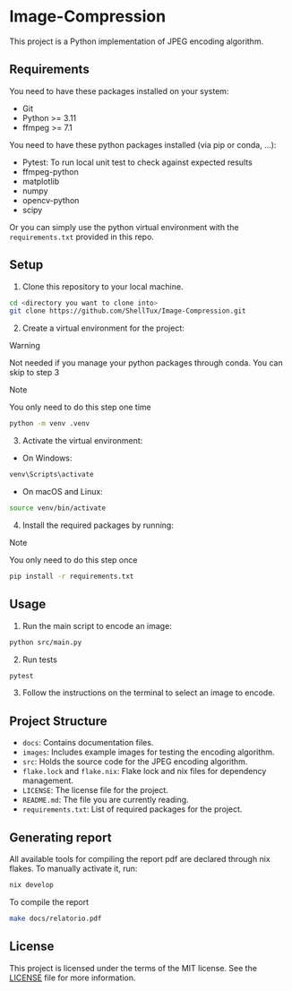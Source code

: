 # Image-Compression

This project is a Python implementation of JPEG encoding algorithm.

## Requirements

You need to have these packages installed on your system:
- Git
- Python >= 3.11
- ffmpeg >= 7.1

You need to have these python packages installed (via pip or conda, ...):
- Pytest: To run local unit test to check against expected results
- ffmpeg-python
- matplotlib
- numpy
- opencv-python
- scipy

Or you can simply use the python virtual environment with the `requirements.txt` provided in this repo.

## Setup

1. Clone this repository to your local machine.

```sh
cd <directory you want to clone into>
git clone https://github.com/ShellTux/Image-Compression.git
```

2. Create a virtual environment for the project:

> [!WARNING]
> Not needed if you manage your python packages through conda.
> You can skip to step 3

> [!NOTE]
> You only need to do this step one time

```sh
python -m venv .venv
```

3. Activate the virtual environment:

- On Windows:

```sh
venv\Scripts\activate
```

- On macOS and Linux:

```sh
source venv/bin/activate
```

4. Install the required packages by running:

> [!NOTE]
> You only need to do this step once

```sh
pip install -r requirements.txt
```

## Usage


1. Run the main script to encode an image:

```sh
python src/main.py
```

2. Run tests

```sh
pytest
```

3. Follow the instructions on the terminal to select an image to encode.

## Project Structure

- `docs`: Contains documentation files.
- `images`: Includes example images for testing the encoding algorithm.
- `src`: Holds the source code for the JPEG encoding algorithm.
- `flake.lock` and `flake.nix`: Flake lock and nix files for dependency management.
- `LICENSE`: The license file for the project.
- `README.md`: The file you are currently reading.
- `requirements.txt`: List of required packages for the project.

## Generating report

All available tools for compiling the report pdf are declared through nix
flakes. To manually activate it, run:

```sh
nix develop
```

To compile the report

```sh
make docs/relatorio.pdf
```

## License

This project is licensed under the terms of the MIT license. See the [LICENSE](LICENSE) file for more information.
